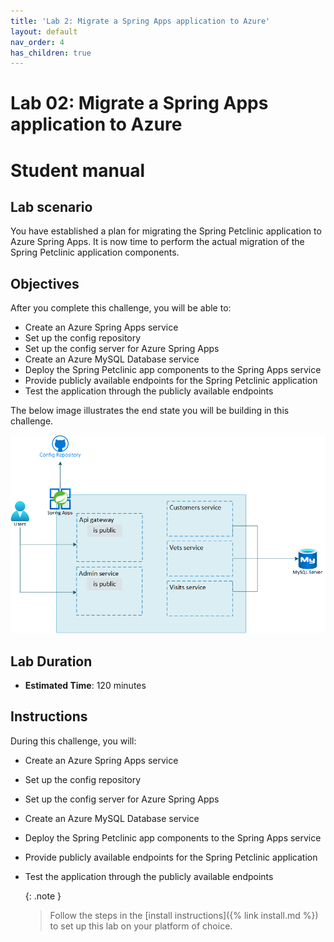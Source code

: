 ```yaml
---
title: 'Lab 2: Migrate a Spring Apps application to Azure'
layout: default
nav_order: 4
has_children: true
---
```


# Lab 02: Migrate a Spring Apps application to Azure

# Student manual

## Lab scenario

You have established a plan for migrating the Spring Petclinic application to Azure Spring Apps. It is now time to perform the actual migration of the Spring Petclinic application components.

## Objectives

After you complete this challenge, you will be able to:

- Create an Azure Spring Apps service
- Set up the config repository
- Set up the config server for Azure Spring Apps
- Create an Azure MySQL Database service
- Deploy the Spring Petclinic app components to the Spring Apps service
- Provide publicly available endpoints for the Spring Petclinic application
- Test the application through the publicly available endpoints

The below image illustrates the end state you will be building in this challenge.

![Challenge 2 architecture](../images/asa-openlab-2.png)

## Lab Duration

- **Estimated Time**: 120 minutes

## Instructions

During this challenge, you will:

- Create an Azure Spring Apps service
- Set up the config repository
- Set up the config server for Azure Spring Apps
- Create an Azure MySQL Database service
- Deploy the Spring Petclinic app components to the Spring Apps service
- Provide publicly available endpoints for the Spring Petclinic application
- Test the application through the publicly available endpoints

   {: .note }
   > Follow the steps in the [install instructions]({% link install.md %}) to set up this lab on your platform of choice.
